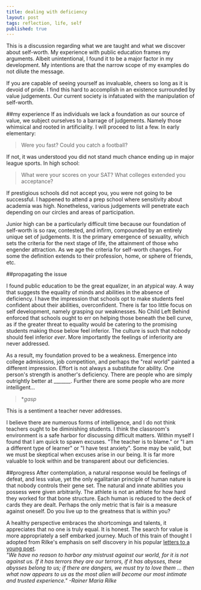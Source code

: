 ```yaml
---
title: dealing with deficiency
layout: post
tags: reflection, life, self
published: true
---
```

This is a discussion regarding what we are taught and what we discover about self-worth. My experience with public education frames my arguments. Albeit unintentional, I found it to be a major factor in my development. My intentions are that the narrow scope of my examples do not dilute the message.

If you are capable of seeing yourself as invaluable, cheers so long as it is devoid of pride. I find this hard to accomplish in an existence surrounded by value judgements. Our current society is infatuated with the manipulation of self-worth.

##my experience
If as individuals we lack a foundation as our source of value, we subject ourselves to a barrage of judgements. Namely those whimsical and rooted in artificiality. I will proceed to list a few. In early elementary:
>Were you fast? Could you catch a football? 

If not, it was understood you did not stand much chance ending up in major league sports. In high school: 
>What were your scores on your SAT? What colleges extended you acceptance? 

If prestigious schools did not accept you, you were not going to be successful. I happened to attend a prep school where sensitivity about academia was high. Nonetheless, various judgements will penetrate each depending on our circles and areas of participation. 

Junior high can be a particularly difficult time because our foundation of self-worth is so raw, contested, and infirm, compounded by an entirely unique set of judgements. It is the primary emergence of sexuality, which sets the criteria for the next stage of life, the attainment of those who engender attraction. As we age the criteria for self-worth changes. For some the definition extends to their profession, home, or sphere of friends, etc.

##propagating the issue

I found public education to be the great equalizer, in an atypical way. A way that suggests the equality of minds and abilities in the absence of deficiency. I have the impression that schools opt to make students feel confident about their abilities, overconfident. There is far too little focus on self development, namely grasping our weaknesses. No Child Left Behind enforced that schools ought to err on helping those beneath the bell curve, as if the greater threat to equality would be catering to the promising students making those below feel inferior. The culture is such that nobody should feel inferior *ever*. More importantly the feelings of inferiority are never addressed.

As a result, my foundation proved to be a weakness. Emergence into college admissions, job competition, and perhaps the "real world" painted a different impression. Effort is not always a substitute for ability. One person's strength is another's deficiency. There are people who are simply outrightly better at _______. Further there are some people who are *more* intelligent...
>\**gasp*

This is a sentiment a teacher never addresses.

I believe there are numerous forms of intelligence, and I do not think teachers ought to be diminishing students. I think the classroom's environment is a safe harbor for discussing difficult matters. Within myself I found that I am quick to spawn excuses. "The teacher is to blame." or "I am a different type of learner" or "I have test anxiety". Some may be valid, but we must be skeptical when excuses arise in our being. It is far more valuable to look within and be transparent about our deficiencies.

##progress
After contemplation, a natural response would be feelings of defeat, and less value, yet the only egalitarian principle of human nature is that nobody controls their gene set. The natural and innate abilities you possess were given arbitrarily. The athlete is not an athlete for how hard they worked for that bone structure. Each human is reduced to the deck of cards they are dealt. Perhaps the only metric that is fair is a measure against oneself. Do you live up to the greatness that is within you?

A healthy perspective embraces the shortcomings and talents, it appreciates that no one is truly equal. It is honest. The search for value is more appropriately a self embarked journey. Much of this train of thought I adopted from Rilke's emphasis on self discovery in his popular <a href="http://www.amazon.com/gp/product/0394741048/ref=as_li_tf_tl?ie=UTF8&camp=1789&creative=9325&creativeASIN=0394741048&linkCode=as2&tag=cdosborn-20" target=_blank>letters to a young poet</a>.
<br>
*"We have no reason to harbor any mistrust against our world, for it is not against us. If it has terrors they are our terrors, if it has abysses, these abysses belong to us; if there are dangers, we must try to love them ... then what now appears to us as the most alien will become our most intimate and trusted experience."*
*-Rainer Maria Rilke*
